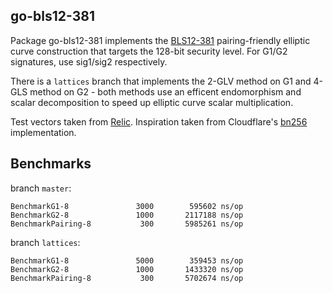 ## go-bls12-381

Package go-bls12-381 implements the [BLS12-381](https://electriccoin.co/blog/new-snark-curve/) pairing-friendly elliptic curve construction that targets the 128-bit security level. For G1/G2 signatures, use sig1/sig2 respectively.

There is a `lattices` branch that implements the 2-GLV method on G1 and 4-GLS method on G2 - both methods use an efficent endomorphism and scalar decomposition to speed up elliptic curve scalar multiplication.

Test vectors taken from [Relic](https://github.com/relic-toolkit/relic).
Inspiration taken from Cloudflare's [bn256](https://github.com/cloudflare/bn256) implementation.

## Benchmarks

branch `master`:

```
BenchmarkG1-8        	    3000	    595602 ns/op
BenchmarkG2-8        	    1000	   2117188 ns/op
BenchmarkPairing-8   	     300	   5985261 ns/op
```

branch `lattices`:

```
BenchmarkG1-8        	    5000	    359453 ns/op
BenchmarkG2-8        	    1000	   1433320 ns/op
BenchmarkPairing-8   	     300	   5702674 ns/op
```
